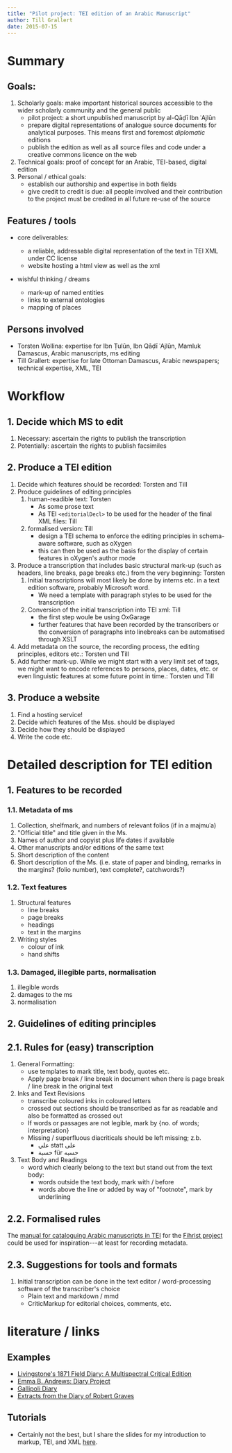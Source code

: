 ```yaml
---
title: "Pilot project: TEI edition of an Arabic Manuscript"
author: Till Grallert
date: 2015-07-15
---
```



# Summary
## Goals:

1. Scholarly goals: make important historical sources accessible to the wider scholarly community and the general public
    - pilot project: a short unpublished manuscript by al-Qāḍī Ibn ʿAjlūn
    - prepare digital representations of analogue source documents for analytical purposes. This means first and foremost *diplomatic* editions
    - publish the edition as well as all source files and code under a creative commons licence on the web
2. Technical goals: proof of concept for an Arabic, TEI-based, digital edition 
3. Personal / ethical goals: 
    - establish our authorship and expertise in both fields 
    - give credit to credit is due: all people involved and their contribution to the project must be credited in all future re-use of the source

## Features / tools

- core deliverables:
    + a reliable, addressable digital representation of the text in TEI XML under CC license
    + website hosting a html view as well as the xml

- wishful thinking / dreams 
    - mark-up of named entities
    - links to external ontologies
    - mapping of places

## Persons involved

- Torsten Wollina: expertise for Ibn Ṭulūn, Ibn Qāḍī ʿAjlūn, Mamluk Damascus, Arabic manuscripts, ms editing
- Till Grallert: expertise for late Ottoman Damascus, Arabic newspapers; technical expertise, XML, TEI

# Workflow

## 1. Decide which MS to edit

1. Necessary: ascertain the rights to publish the transcription
2. Potentially: ascertain the rights to publish facsimiles

## 2. Produce a TEI edition

1. Decide which features should be recorded: Torsten and Till
2. Produce guidelines of editing principles
    1. human-readible text: Torsten
        * As some prose text
        * As TEI `<editorialDecl>` to be used for the header of the final XML files: Till
    2. formalised version: Till
        * design a TEI schema to enforce the editing principles in schema-aware software, such as oXygen
        * this can then be used as the basis for the display of certain features in oXygen's author mode
3. Produce a transcription that includes basic structural mark-up (such as headers, line breaks, page breaks etc.) from the very beginning: Torsten
    1. Initial transcriptions will most likely be done by interns etc. in a text edition software, probably Microsoft word.
        * We need a template with paragraph styles to be used for the transcription
    2. Conversion of the initial transcription into TEI xml: Till
        * the first step woule be using OxGarage
        * further features that have been recorded by the transcribers or the conversion of paragraphs into linebreaks can be automatised through XSLT
4. Add metadata on the source, the recording process, the editing principles, editors etc.: Torsten und Till
5. Add further mark-up. While we might start with a very limit set of tags, we might want to encode references to persons, places, dates, etc. or even linguistic features at some future point in time.: Torsten und Till


## 3. Produce a website

1. Find a hosting service!
2. Decide which features of the Mss. should be displayed
3. Decide how they should be displayed
4. Write the code etc.

# Detailed description for TEI edition

## 1. Features to be recorded
### 1.1. Metadata of ms

1. Collection, shelfmark, and numbers of relevant folios (if in a majmuʿa)
2. "Official title" and title given in the Ms.
3. Names of author and copyist plus life dates if available
4. Other manuscripts and/or editions of the same text
5. Short description of the content
6. Short description of the Ms. (i.e. state of paper and binding, remarks in the margins? (folio number), text complete?, catchwords?)

### 1.2. Text features

1. Structural features
    - line breaks
    - page breaks
    - headings
    - text in the margins
2. Writing styles
    - colour of ink
    - hand shifts

### 1.3. Damaged, illegible parts, normalisation

1. illegible words
2. damages to the ms
3. normalisation

## 2. Guidelines of editing principles
## 2.1. Rules for (easy) transcription
<!--We want to keep the language to indicate variants in the reading of the text and to translate visual elements in the text as slim, simple and clear as possible -->
1. General Formatting:
	- use templates to mark title, text body, quotes etc.
	- Apply page break / line break in document when there is page break / line break in the original text
2. Inks and Text Revisions
	- transcribe coloured inks in coloured letters
	- crossed out sections should be transcribed as far as readable and also be formatted as crossed out
	- If words or passages are not legible, mark by {no. of words; interpretation}
	- Missing / superfluous diacriticals should be left missing; z.b.
		+ علي statt  على  
		+ حسبة für حسبه
3. Text Body and Readings
	- word which clearly belong to the text but stand out from the text body:
		+ words outside the text body, mark with / before
		+ words above the line or added by way of "footnote", mark by underlining

## 2.2. Formalised rules

The [manual for cataloguing Arabic manuscripts in TEI](http://www.fihrist.org.uk/manual/) for the [Fihrist project](http://www.fihrist.org.uk/) could be used for inspiration---at least for recording metadata.

## 2.3. Suggestions for tools and formats

1. Initial transcription can be done in the text editor / word-processing software of the transcriber's choice
    - Plain text and markdown / mmd
    - CriticMarkup for editorial choices, comments, etc.

# literature / links
## Examples

- [Livingstone's 1871 Field Diary: A Multispectral Critical Edition](http://livingstone.library.ucla.edu/1871diary/xml_coding.htm)
- [Emma B. Andrews: Diary Project](http://depts.washington.edu/ebadiary/toolstech.php)
- [Gallipoli Diary](http://nzetc.victoria.ac.nz/tm/scholarly/tei-CoxDiar.html)
- [Extracts from the Diary of Robert Graves](http://web.uvic.ca/hrd/graves/)

## Tutorials

- Certainly not the best, but I share the slides for my introduction to markup, TEI, and XML [here](http://tillgrallert.github.io/teaching.html).